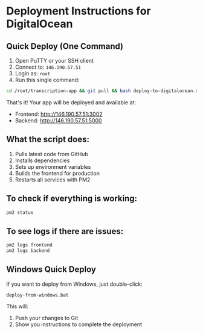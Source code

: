 # Deployment Instructions for DigitalOcean

## Quick Deploy (One Command)

1. Open PuTTY or your SSH client
2. Connect to: `146.190.57.51`
3. Login as: `root`
4. Run this single command:

```bash
cd /root/transcription-app && git pull && bash deploy-to-digitalocean.sh
```

That's it! Your app will be deployed and available at:
- Frontend: http://146.190.57.51:3002
- Backend: http://146.190.57.51:5000

## What the script does:
1. Pulls latest code from GitHub
2. Installs dependencies
3. Sets up environment variables
4. Builds the frontend for production
5. Restarts all services with PM2

## To check if everything is working:
```bash
pm2 status
```

## To see logs if there are issues:
```bash
pm2 logs frontend
pm2 logs backend
```

## Windows Quick Deploy

If you want to deploy from Windows, just double-click:
```
deploy-from-windows.bat
```

This will:
1. Push your changes to Git
2. Show you instructions to complete the deployment
